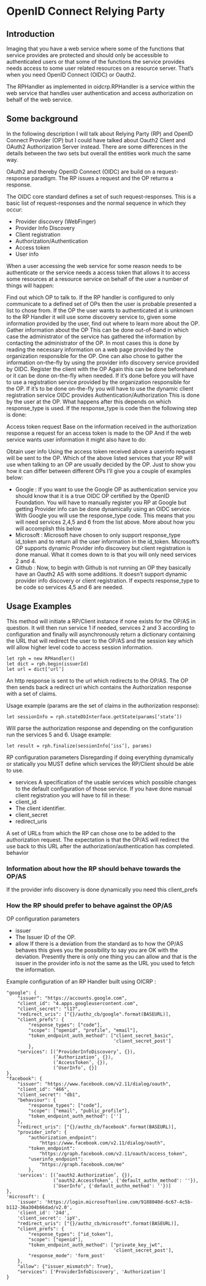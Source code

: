 OpenID Connect Relying Party
============================

## Introduction
Imaging that you have a web service where some of the functions that service provides are protected and should only be accessible to authenticated users or that some of the functions the service provides needs access to some user related resources on a resource server. That’s when you need OpenID Connect (OIDC) or Oauth2.

The RPHandler as implemented in oidcrp.RPHandler is a service within the web service that handles user authentication and access authorization on behalf of the web service.

## Some background
In the following description I will talk about Relying Party (RP) and OpenID Connect Provider (OP) but I could have talked about Oauth2 Client and OAuth2 Authorization Server instead. There are some differences in the details between the two sets but overall the entities work much the same way.

OAuth2 and thereby OpenID Connect (OIDC) are build on a request-response paradigm. The RP issues a request and the OP returns a response.

The OIDC core standard defines a set of such request-responses. This is a basic list of request-responses and the normal sequence in which they occur:

* Provider discovery (WebFinger)
* Provider Info Discovery
* Client registration
* Authorization/Authentication
* Access token
* User info

When a user accessing the web service for some reason needs to be authenticate or the service needs a access token that allows it to access some resources at a resource service on behalf of the user a number of things will happen:

Find out which OP to talk to.
If the RP handler is configured to only communicate to a defined set of OPs then the user is probable presented a list to chose from. If the OP the user wants to authenticated at is unknown to the RP Handler it will use some discovery service to, given some information provided by the user, find out where to learn more about the OP.
Gather information about the OP
This can be done out-of-band in which case the administrator of the service has gathered the information by contacting the administrator of the OP. In most cases this is done by reading the necessary information on a web page provided by the organization responsible for the OP. One can also chose to gather the information on-the-fly by using the provider info discovery service provided by OIDC.
Register the client with the OP
Again this can be done beforehand or it can be done on-the-fly when needed. If it’s done before you will have to use a registration service provided by the organization responsible for the OP. If it’s to be done on-the-fly you will have to use the dynamic client registration service OIDC provides
Authentication/Authorization
This is done by the user at the OP.
What happens after this depends on which response_type is used. If the response_type is code then the following step is done:

Access token request
Base on the information received in the authorization response a request for an access token is made to the OP
And if the web service wants user information it might also have to do:

Obtain user info
Using the access token received above a userinfo request will be sent to the OP.
Which of the above listed services that your RP will use when talking to an OP are usually decided by the OP. Just to show you how it can differ between different OPs I’ll give you a couple of examples below:

* Google : 
If you want to use the Google OP as authentication service you should know that it is a true OIDC OP certified by the OpenID Foundation. You will have to manually register you RP at Google but getting Provider info can be done dynamically using an OIDC service. With Google you will use the response_type code. This means that you will need services 2,4,5 and 6 from the list above. More about how you will accomplish this below
* Microsoft :
Microsoft have chosen to only support response_type id_token and to return all the user information in the id_token. Microsoft’s OP supports dynamic Provider info discovery but client registration is done manual. What it comes down to is that you will only need services 2 and 4.
* Github : 
Now, to begin with Github is not running an OP they basically have an Oauth2 AS with some additions. It doesn’t support dynamic provider info discovery or client registration. If expects response_type to be code so services 4,5 and 6 are needed.


## Usage Examples
This method will initiate a RP/Client instance if none exists for the OP/AS in question. It will then run service 1 if needed, services 2 and 3 according to configuration and finally will asynchronously return a dictionary containing the URL that will redirect the user to the OP/AS and the session key which will allow higher level code to access session information. 

```
let rph = new RPHandler()
let dict = rph.begin(issuerId) 
let url = dict[‘url’]
```

An http response is sent to the url which redirects to the OP/AS. The OP then sends back a redirect uri which contains the Authorization response with a set of claims. 

Usage example (params are the set of claims in the authorization response):
```
let sessionInfo = rph.stateDbInterface.getState(params[‘state’])
```

Will parse the authorization response and depending on the configuration run the services 5 and 6.
Usage example:
```
let result = rph.finalize(sessionInfo[‘iss’], params)
```

RP configuration parameters
Disregarding if doing everything dynamically or statically you MUST define which services the RP/Client should be able to use.
* services
A specification of the usable services which possible changes to the default configuration of those service.
If you have done manual client registration you will have to fill in these:
* client_id
* The client identifier.
* client_secret
* redirect_uris

A set of URLs from which the RP can chose one to be added to the authorization request. The expectation is that the OP/AS will redirect the use back to this URL after the authorization/authentication has completed.
behavior

### Information about how the RP should behave towards the OP/AS
If the provider info discovery is done dynamically you need this
client_prefs

### How the RP should prefer to behave against the OP/AS
OP configuration parameters
* issuer
* The Issuer ID of the OP.
* allow
If there is a deviation from the standard as to how the OP/AS behaves this gives you the possibility to say you are OK with the deviation. Presently there is only one thing you can allow and that is the issuer in the provider info is not the same as the URL you used to fetch the information.
 
Example configuration of an RP Handler built using OICRP :  
```
"google": {
    "issuer": "https://accounts.google.com",
    "client_id": "4.apps.googleusercontent.com",
    "client_secret": "l17",
    "redirect_uris": ["{}/authz_cb/google".format(BASEURL)],
    "client_prefs": {
        "response_types": ["code"],
        "scope": ["openid", "profile", "email"],
        "token_endpoint_auth_method": ["client_secret_basic",
                                       'client_secret_post']
        },
    "services": [(’ProviderInfoDiscovery’, {}),
                 (’Authorization’, {}),
                 (’AccessToken’, {}), 
                 (’UserInfo’, {}]
},
"facebook": {
    "issuer": "https://www.facebook.com/v2.11/dialog/oauth",
    "client_id": "466",
    "client_secret": "db1",
    "behaviour": {
        "response_types": ["code"],
        "scope": ["email", "public_profile"],
        "token_endpoint_auth_method": ['']
    },
    "redirect_uris": ["{}/authz_cb/facebook".format(BASEURL)],
    "provider_info": {
        "authorization_endpoint":
            "https://www.facebook.com/v2.11/dialog/oauth",
        "token_endpoint":
            "https://graph.facebook.com/v2.11/oauth/access_token",
        "userinfo_endpoint":
            "https://graph.facebook.com/me"
        },
    'services': [(’oauth2.Authorization’, {}),
                 (’oauth2.AccessToken’, {'default_authn_method': ''}),
                 (’UserInfo’, {'default_authn_method': ''})]
},
'microsoft': {
    'issuer': 'https://login.microsoftonline.com/9188040d-6c67-4c5b-b112-36a304b66dad/v2.0',
    'client_id': '24d',
    'client_secret': 'ipY',
    "redirect_uris": ["{}/authz_cb/microsoft".format(BASEURL)],
    "client_prefs": {
        "response_types": ["id_token"],
        "scope": ["openid"],
        "token_endpoint_auth_method": ["private_key_jwt",
                                       'client_secret_post'],
        "response_mode": 'form_post'
    },
    "allow": {"issuer_mismatch": True},
    "services": ['ProviderInfoDiscovery', 'Authorization']
}
```





